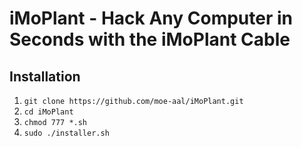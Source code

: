 # iMoPlant - Hack Any Computer in Seconds with the iMoPlant Cable


## Installation

1. `git clone https://github.com/moe-aal/iMoPlant.git` </br>
2. `cd iMoPlant` </br>
3. `chmod 777 *.sh` </br>
4. `sudo ./installer.sh` </br>
